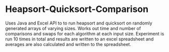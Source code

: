 # Heapsort-Quicksort-Comparison
Uses Java and Excel API to to run heapsort and quicksort on randomly generated arrays of varying sizes. Works out time and number of comparisons and swaps for each algorithm at each input size. Experiment is run 10 times in total and results are written to an excel spreadsheet and averages are also calculated and written to the spreadsheet.
